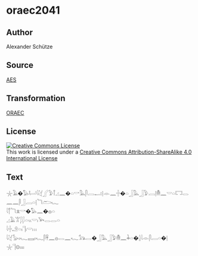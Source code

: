 # oraec2041

## Author

Alexander Schütze

## Source

[AES](https://github.com/simondschweitzer/aes)

## Transformation

[ORAEC](https://oraec.github.io/)

## License

<a rel="license" href="http://creativecommons.org/licenses/by-sa/4.0/"><img alt="Creative Commons License" style="border-width:0" src="https://i.creativecommons.org/l/by-sa/4.0/88x31.png" /></a><br />This work is licensed under a <a rel="license" href="http://creativecommons.org/licenses/by-sa/4.0/">Creative Commons Attribution-ShareAlike 4.0 International License</a>

## Text

𓇼𓄿�𓅃𓂡𓇋𓋔𓂾𓅱𓋾𓈎𓈖�𓏏𓎡𓅓𓋴𓐙𓂝𓊤𓁹𓈖𓏶�𓏏𓃀𓅓𓃀𓅱𓐙𓊤𓄟𓈖𓎟𓏏𓉐𓂋𓈖𓈖𓋴𓃀𓐙𓏏𓊤𓆓𓂧𓆑<br>
𓇋𓐩𓆓𓁷𓎡�𓅃𓈖�𓐍𓏏<br>
𓈎𓄿𓀠𓆄𓆄𓏏𓏭𓎟𓏤𓅨𓂋𓂋𓏏<br>
𓇋𓏶𓄂𓏏𓏤𓊹𓏤𓎟𓏥<br>
𓇋𓋔𓅭𓏤𓆑𓈘𓏤𓆑𓋴𓋹𓈖𓐍𓂋𓈖𓆑𓃥𓂋�𓃀𓅓𓃀𓅱𓄟𓈖𓇓𓏏�𓐬𓇋𓁹𓋴𓐙𓏏�𓊤<br>
𓇼𓊹𓊗𓏤𓏤𓏤𓏤<br>
